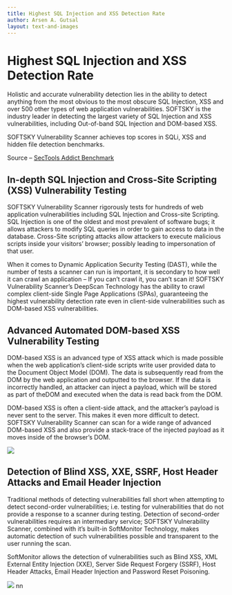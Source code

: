 ```yaml
---
title: Highest SQL Injection and XSS Detection Rate
author: Arsen A. Gutsal
layout: text-and-images
---
```


**Highest SQL Injection and XSS Detection Rate**
================================================

Holistic and accurate vulnerability detection lies in the ability to
detect anything from the most obvious to the most obscure SQL Injection,
XSS and over 500 other types of web application vulnerabilities.
SOFTSKY is the industry leader in detecting the largest variety of SQL
Injection and XSS vulnerabilities, including Out-of-band SQL Injection
and DOM-based XSS.

SOFTSKY Vulnerability Scanner achieves top scores in SQLi, XSS and
hidden file detection benchmarks.

Source – [SecTools Addict
Benchmark](http://sectooladdict.blogspot.ro/2014/02/wavsep-web-application-scanner.html)

**In-depth SQL Injection and Cross-Site Scripting (XSS) Vulnerability Testing**
-------------------------------------------------------------------------------

SOFTSKY Vulnerability Scanner rigorously tests for hundreds of web
application vulnerabilities including SQL Injection and Cross-site
Scripting. SQL Injection is one of the oldest and most prevalent of
software bugs; it allows attackers to modify SQL queries in order to
gain access to data in the database. Cross-Site scripting attacks allow
attackers to execute malicious scripts inside your visitors’ browser;
possibly leading to impersonation of that user.

When it comes to Dynamic Application Security Testing (DAST), while the
number of tests a scanner can run is important, it is secondary to how
well it can crawl an application – If you can’t crawl it, you can’t scan
it! SOFTSKY Vulnerability Scanner’s DeepScan Technology has the ability
to crawl complex client-side Single Page Applications (SPAs),
guaranteeing the highest vulnerability detection rate even in
client-side vulnerabilities such as DOM-based XSS vulnerabilities.

**Advanced Automated DOM-based XSS Vulnerability Testing**
----------------------------------------------------------

DOM-based XSS is an advanced type of XSS attack which is made possible
when the web application’s client-side scripts write user provided data
to the Document Object Model (DOM). The data is subsequently read from
the DOM by the web application and outputted to the browser. If the data
is incorrectly handled, an attacker can inject a payload, which will be
stored as part of theDOM and executed when the data is read back from
the DOM.

DOM-based XSS is often a client-side attack, and the attacker’s payload
is never sent to the server. This makes it even more difficult to
detect. SOFTSKY Vulnerability Scanner can scan for a wide range of
advanced DOM-based XSS and also provide a stack-trace of the injected
payload as it moves inside of the browser’s DOM.

![](/media/vulnerability-scanner/sql-injection-xss-detection.md-images/media/image03.png)

**Detection of Blind XSS, XXE, SSRF, Host Header Attacks and Email Header Injection**
-------------------------------------------------------------------------------------

Traditional methods of detecting vulnerabilities fall short when
attempting to detect second-order vulnerabilities; i.e. testing for
vulnerabilities that do not provide a response to a scanner during
testing. Detection of second-order vulnerabilities requires an
intermediary service; SOFTSKY Vulnerability Scanner, combined with it’s
built-in SoftMonitor Technology, makes automatic detection of such
vulnerabilities possible and transparent to the user running the scan.

SoftMonitor allows the detection of vulnerabilities such as Blind XSS,
XML External Entity Injection (XXE), Server Side Request Forgery (SSRF),
Host Header Attacks, Email Header Injection and Password Reset
Poisoning.

![](/media/vulnerability-scanner/sql-injection-xss-detection.md-images/media/image01.jpg)
nn